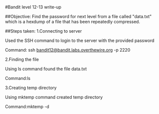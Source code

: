 #Bandit level 12-13 write-up

##Objective: Find the password for next level from a file called "data.txt" which is a hexdump of a file that has been repeatedly compressed. 

##Steps taken: 1.Connecting to server

Used the SSH command to login to the server with the provided password

Command: ssh bandit12@bandit.labs.overthewire.org -p 2220

2.Finding the file

Using ls command found the file data.txt

Command:ls

3.Creating temp directory

Using mktemp command created temp directory

Command:mktemp -d
